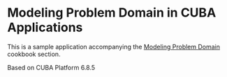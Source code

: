 # Modeling Problem Domain in CUBA Applications

This is a sample application accompanying the [Modeling Problem Domain](https://doc.cuba-platform.com/manual-latest/modeling_domain_recipes.html) cookbook section.

Based on CUBA Platform 6.8.5
